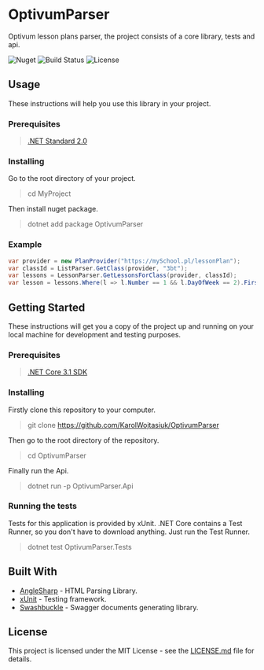 # OptivumParser
Optivum lesson plans parser, the project consists of a core library, tests and api.

![Nuget](https://img.shields.io/nuget/v/OptivumParser?style=for-the-badge)
![Build Status](https://img.shields.io/github/workflow/status/KarolWojtasiuk/OptivumParser/.NET%20Core/master?style=for-the-badge)
![License](https://img.shields.io/github/license/KarolWojtasiuk/OptivumParser?style=for-the-badge)

## Usage
These instructions will help you use this library in your project.

### Prerequisites
> [.NET Standard 2.0](https://docs.microsoft.com/en-us/dotnet/standard/net-standard)

### Installing
Go to the root directory of your project.
> cd MyProject

Then install nuget package.
> dotnet add package OptivumParser

### Example
```csharp
var provider = new PlanProvider("https://mySchool.pl/lessonPlan");
var classId = ListParser.GetClass(provider, "3bt");
var lessons = LessonParser.GetLessonsForClass(provider, classId);
var lesson = lessons.Where(l => l.Number == 1 && l.DayOfWeek == 2).First(); 
```

## Getting Started
These instructions will get you a copy of the project up and running on your local machine for development and testing purposes.

### Prerequisites
> [.NET Core 3.1 SDK](https://dotnet.microsoft.com/download/dotnet-core/current)

### Installing
Firstly clone this repository to your computer.
> git clone https://github.com/KarolWojtasiuk/OptivumParser

Then go to the root directory of the repository.
> cd OptivumParser

Finally run the Api.
> dotnet run -p OptivumParser.Api

### Running the tests
Tests for this application is provided by xUnit.
.NET Core contains a Test Runner, so you don't have to download anything.
Just run the Test Runner.
> dotnet test OptivumParser.Tests

## Built With
* [AngleSharp](https://github.com/AngleSharp/AngleSharp) - HTML Parsing Library.
* [xUnit](https://github.com/xunit/xunit) - Testing framework.
* [Swashbuckle](https://github.com/domaindrivendev/Swashbuckle.AspNetCore) - Swagger documents generating library.

## License
This project is licensed under the MIT License - see the [LICENSE.md](LICENSE.md) file for details.
